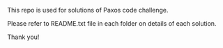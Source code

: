 This repo is used for solutions of Paxos code challenge. 

Please refer to README.txt file in each folder on details of each solution.

Thank you!

